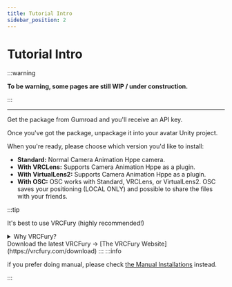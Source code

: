 ```yaml
---
title: Tutorial Intro
sidebar_position: 2
---
```


# Tutorial Intro
:::warning

**To be warning, some pages are still WIP / under construction.**

:::
___
Get the package from Gumroad and you'll receive an API key.

Once you've got the package, unpackage it into your avatar Unity project.

When you're ready, please choose which version you'd like to install:

- **Standard:** Normal Camera Animation Hppe camera.
- **With VRCLens:** Supports Camera Animation Hppe as a plugin.
- **With VirtualLens2:** Supports Camera Animation Hppe as a plugin.
- **With OSC:** OSC works with Standard, VRCLens, or VirtualLens2. OSC saves your positioning (LOCAL ONLY) and possible to share the files with your friends.

:::tip

It's best to use VRCFury (highly recommended!)

<details>
  <summary>Why VRCFury?</summary>

  VRCFury simplifies the installation and customization process for VRChat avatars and assets, ensuring everything works seamlessly. It's highly recommended to choose the package with VRCFury support. VRCFury will automatically handle the asset installation and setup for you.

</details>
Download the latest VRCFury -> [The VRCFury Website](https://vrcfury.com/download)
:::
:::info

if you prefer doing manual, please check [the Manual Installations](./Manual-Installation/Standard) instead.

:::